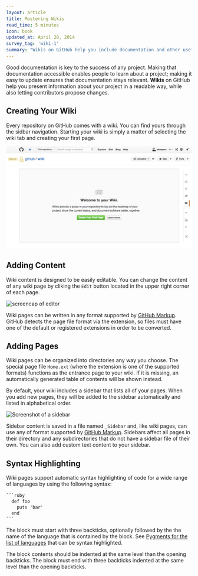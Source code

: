 ```yaml
---
layout: article
title: Mastering Wikis
read_time: 5 minutes
icon: book
updated_at: April 28, 2014
survey_tag: 'wiki-1'
summary: "Wikis on GitHub help you include documentation and other useful information about your project. This guide will help you learn how to create a wiki and add content."
---
```


Good documentation is key to the success of any project. Making that documentation accessible enables people to learn about a project; making it easy to update ensures that documentation stays relevant. **Wikis** on GitHub help you present information about your project in a readable way, while also letting contributors propose changes.

## Creating Your Wiki

Every repository on GitHub comes with a wiki. You can find yours through the sidbar navigation. Starting your wiki is simply a matter of selecting the wiki tab and creating your first page. 

![Screenshot a starting wiki](wiki-start.png)

## Adding Content

Wiki content is designed to be easily editable. You can change the content of any wiki page by cliking the `Edit` button located in the upper right corner of each page. 

![screencap of editor]()

Wiki pages can be written in any format supported by [GitHub Markup](http://github.com/github/markup). GitHub detects the page file format via the extension, so files must have one of the default or registered extensions in order to be converted.

## Adding Pages

Wiki pages can be organized into directories any way you choose. The special page file `Home.ext` (where the extension is one of the supported formats) functions as the entrance page to your wiki. If it is missing, an automatically generated table of contents will be shown instead.

By default, your wiki includes a sidebar that lists all of your pages. When you add new pages, they will be added to the sidebar automatically and listed in alphabetical order.  

![Screenshot of a sidebar]()

Sidebar content is saved in a file named `_Sidebar` and, like wiki pages, can use any of format supported by [GitHub Markup](http://github.com/github/markup). Sidebars affect all pages in their directory and any subdirectories that do not have a sidebar file of their own. You can also add custom text content to your sidebar.

## Syntax Highlighting

Wiki pages support automatic syntax highlighting of code for a wide range of languages by using the following syntax:

    ```ruby
      def foo
        puts 'bar'
      end
    ```

The block must start with three backticks, optionally followed by the the name of the language that is contained by the block. See [Pygments for the list of languages](http://pygments.org/docs/lexers/) that can be syntax highlighted.

The block contents should be indented at the same level than the opening backticks. The block must end with three backticks indented at the same level than the opening backticks.
